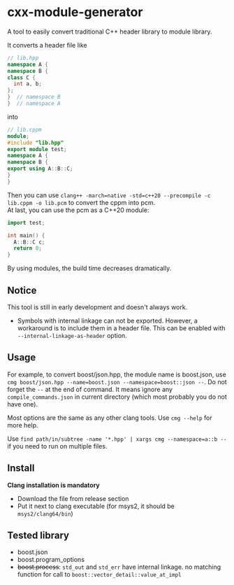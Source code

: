 # cxx-module-generator
A tool to easily convert traditional C++ header library to module library.

It converts a header file like
```cpp
// lib.hpp
namespace A {
namespace B {
class C {
  int a, b;
};
}  // namespace B
}  // namespace A
```
into
```cpp
// lib.cppm
module;
#include "lib.hpp"
export module test;
namespace A {
namespace B {
export using A::B::C;
}
}
```
Then you can use `clang++ -march=native -std=c++20 --precompile -c lib.cppm -o lib.pcm` to convert the cppm into pcm.\
At last, you can use the pcm as a C++20 module:
```cpp
import test;

int main() {
  A::B::C c;
  return 0;
}
```
By using modules, the build time decreases dramatically.

## Notice
This tool is still in early development and doesn't always work.
* Symbols with internal linkage can not be exported. However, a workaround is to include them in a header file. This can be enabled with `--internal-linkage-as-header` option.

## Usage
For example, to convert boost/json.hpp, the module name is boost.json, use `cmg boost/json.hpp --name=boost.json --namespace=boost::json --`. Do not forget the `--` at the end of command. It means ignore any `compile_commands.json` in current directory (which most probably you do not have one). 

Most options are the same as any other clang tools.
Use `cmg --help` for more help.

Use `find path/in/subtree -name '*.hpp' | xargs cmg --namespace=a::b --` if you need to run on multiple files.

## Install
**Clang installation is mandatory**
* Download the file from release section
* Put it next to clang executable (for msys2, it should be `msys2/clang64/bin`)

## Tested library
* boost.json
* boost.program_options
* ~~boost.process~~: `std_out` and `std_err` have internal linkage. no matching function for call to `boost::vector_detail::value_at_impl`
